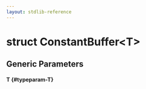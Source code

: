 ```yaml
---
layout: stdlib-reference
---
```


# struct ConstantBuffer\<T\>

## Generic Parameters

#### T {#typeparam-T}

